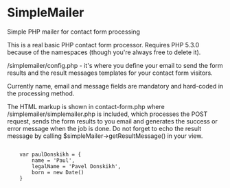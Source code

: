 # SimpleMailer
Simple PHP mailer for contact form processing

This is a real basic PHP contact form processor.
Requires PHP 5.3.0 because of the namespaces (though you're always free to delete it).

/simplemailer/config.php - it's where you define your email to send the form results and the result messages templates for your contact form visitors.

Currently name, email and message fields are mandatory and hard-coded in the processing method.

The HTML markup is shown in contact-form.php where /simplemailer/simplemailer.php is included, which processes the POST request, sends the form results to you email and generates the success or error message when the job is done.
Do not forget to echo the result message by calling $simpleMailer->getResultMessage() in your view.

<code>
	var paulDonskikh = {
		name = 'Paul',
		legalName = 'Pavel Donskikh',
		born = new Date()
	}
</code>
